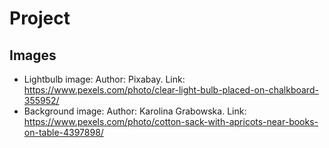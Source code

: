 # Project

## Images
- Lightbulb image: Author: Pixabay. Link: https://www.pexels.com/photo/clear-light-bulb-placed-on-chalkboard-355952/
- Background image: Author: Karolina Grabowska. Link: https://www.pexels.com/photo/cotton-sack-with-apricots-near-books-on-table-4397898/